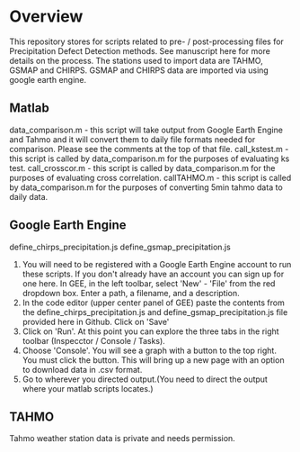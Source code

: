 # Overview
This repository stores for scripts related to pre- / post-processing files for Precipitation Defect Detection methods. See manuscript here for more details on the process.
The stations used to import data are TAHMO, GSMAP and CHIRPS. 
GSMAP and CHIRPS data are imported via using google earth engine.

## Matlab
data_comparison.m - this script will take output from Google Earth Engine and Tahmo and it will convert them to daily file formats needed for comparison. Please see the comments at the top of that file.
call_kstest.m - this script is called by data_comparison.m for the purposes of evaluating ks test.
call_crosscor.m - this script is called by data_comparison.m for the purposes of evaluating cross correlation.
callTAHMO.m - this script is called by data_comparison.m for the purposes of converting 5min tahmo data to daily data.

## Google Earth Engine
define_chirps_precipitation.js
define_gsmap_precipitation.js
1) You will need to be registered with a Google Earth Engine account to run these scripts. If you don't already have an account you can sign up for one here.
In GEE, in the left toolbar, select 'New' - 'File' from the red dropdown box. Enter a path, a filename, and a description.
2) In the code editor (upper center panel of GEE) paste the contents from the define_chirps_precipitation.js and define_gsmap_precipitation.js file provided here in Github. Click on 'Save'
3) Click on 'Run'. At this point you can explore the three tabs in the right toolbar (Inspecctor / Console / Tasks). 
4) Choose 'Console'. You will see a graph with a button to the top right. You must click the button. This will bring up a new page with an option to download data in .csv format.
5) Go to wherever you directed output.(You need to direct the output where your matlab scripts locates.)

## TAHMO
Tahmo weather station data is private and needs permission.


